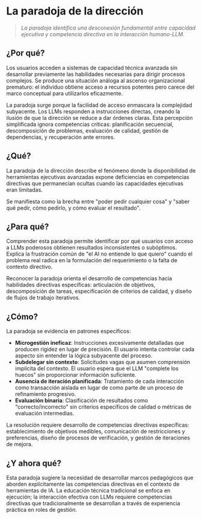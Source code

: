 # La paradoja de la dirección

> *La paradoja identifica una desconexión fundamental entre capacidad ejecutiva y competencia directiva en la interacción humano-LLM.*

## ¿Por qué?

Los usuarios acceden a sistemas de capacidad técnica avanzada sin desarrollar previamente las habilidades necesarias para dirigir procesos complejos. Se produce una situación análoga al ascenso organizacional prematuro: el individuo obtiene acceso a recursos potentes pero carece del marco conceptual para utilizarlos eficazmente.

La paradoja surge porque la facilidad de acceso enmascara la complejidad subyacente. Los LLMs responden a instrucciones directas, creando la ilusión de que la dirección se reduce a dar órdenes claras. Esta percepción simplificada ignora competencias críticas: planificación secuencial, descomposición de problemas, evaluación de calidad, gestión de dependencias, y recuperación ante errores.

## ¿Qué?

La paradoja de la dirección describe el fenómeno donde la disponibilidad de herramientas ejecutivas avanzadas expone deficiencias en competencias directivas que permanecían ocultas cuando las capacidades ejecutivas eran limitadas.

Se manifiesta como la brecha entre "poder pedir cualquier cosa" y "saber qué pedir, cómo pedirlo, y cómo evaluar el resultado".

## ¿Para qué?

Comprender esta paradoja permite identificar por qué usuarios con acceso a LLMs poderosos obtienen resultados inconsistentes o subóptimos. Explica la frustración común de "el AI no entiende lo que quiero" cuando el problema real radica en la formulación del requerimiento o la falta de contexto directivo.

Reconocer la paradoja orienta el desarrollo de competencias hacia habilidades directivas específicas: articulación de objetivos, descomposición de tareas, especificación de criterios de calidad, y diseño de flujos de trabajo iterativos.

## ¿Cómo?

La paradoja se evidencia en patrones específicos:

- **Microgestión ineficaz**: Instrucciones excesivamente detalladas que producen rigidez en lugar de precisión. El usuario intenta controlar cada aspecto sin entender la lógica subyacente del proceso.
- **Subdelegar sin contexto**: Solicitudes vagas que asumen comprensión implícita del contexto. El usuario espera que el LLM "complete los huecos" sin proporcionar información suficiente.
- **Ausencia de iteración planificada**: Tratamiento de cada interacción como transacción aislada en lugar de como parte de un proceso de refinamiento progresivo.
- **Evaluación binaria**: Clasificación de resultados como "correcto/incorrecto" sin criterios específicos de calidad o métricas de evaluación intermedias.

La resolución requiere desarrollo de competencias directivas específicas: establecimiento de objetivos medibles, comunicación de restricciones y preferencias, diseño de procesos de verificación, y gestión de iteraciones de mejora.

## ¿Y ahora qué?

Esta paradoja sugiere la necesidad de desarrollar marcos pedagógicos que aborden explícitamente las competencias directivas en el contexto de herramientas de IA. La educación técnica tradicional se enfoca en ejecución; la interacción efectiva con LLMs requiere competencias directivas que tradicionalmente se desarrollan a través de experiencia práctica en roles de gestión.

